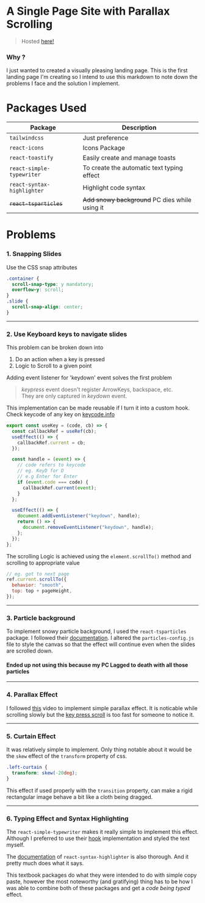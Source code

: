 # A Single Page Site with Parallax Scrolling

> Hosted [here!](https://parallax-rose.vercel.app/)

### Why ?

I just wanted to created a visually pleasing landing page. This is the first landing page I'm creating so I intend to use this markdown to note down the problems I face and the solution I implement.

# Packages Used

| Package                    | Description                                     |
| -------------------------- | ----------------------------------------------- |
| `tailwindcss`              | Just preference                                 |
| `react-icons`              | Icons Package                                   |
| `react-toastify`           | Easily create and manage toasts                 |
| `react-simple-typewriter`  | To create the automatic text typing effect      |
| `react-syntax-highlighter` | Highlight code syntax                           |
| ~~`react-tsparticles`~~    | ~~Add snowy background~~ PC dies while using it |

# Problems

### 1. Snapping Slides

Use the CSS snap attributes

```css
.container {
  scroll-snap-type: y mandatory;
  overflow-y: scroll;
}
.slide {
  scroll-snap-align: center;
}
```

---

### 2. Use Keyboard keys to navigate slides

This problem can be broken down into

1. Do an action when a key is pressed
1. Logic to Scroll to a given point

Adding event listener for 'keydown' event solves the first problem

> _keypress_ event doesn't register ArrowKeys, backspace, etc.  
> They are only captured in _keydown_ event.

This implementation can be made reusable if I turn it into a custom hook.
Check keycode of any key on [keycode.info](https://keycode.info)

```jsx
export const useKey = (code, cb) => {
  const callbackRef = useRef(cb);
  useEffect(() => {
    callbackRef.current = cb;
  });

  const handle = (event) => {
    // code refers to keycode
    // eg. KeyD for D
    // e.g Enter for Enter
    if (event.code === code) {
      callbackRef.current(event);
    }
  };

  useEffect(() => {
    document.addEventListener("keydown", handle);
    return () => {
      document.removeEventListener("keydown", handle);
    };
  });
};
```

The scrolling Logic is achieved using the `element.scrollTo()` method and scrolling to appropriate value

```jsx
// eg. got to next page
ref.current.scrollTo({
  behavior: "smooth",
  top: top + pageHeight,
});
```

---

### 3. Particle background

To implement snowy particle background, I used the `react-tsparticles` package. I followed their
[documentation](https://www.npmjs.com/package/react-tsparticles). I altered the
`particles-config.js` file to style the canvas so that the effect will
continue even when the slides are scrolled down.

#### Ended up not using this because my PC Lagged to death with all those particles

---

### 4. Parallax Effect

I followed [this](https://www.youtube.com/watch?v=Q5y6pwoE3cM) video to implement simple parallax effect. It is noticable while scrolling slowly but the [key press scroll](#2-use-keyboard-keys-to-navigate-slides) is too fast for someone to notice it.

---

### 5. Curtain Effect

It was relatively simple to implement. Only thing notable about it would be the `skew` effect of the `transform` property of css.

```css
.left-curtain {
  transform: skew(-20deg);
}
```

This effect if used properly with the `transition` property, can make a rigid rectangular image behave a bit like a cloth being dragged.

---

### 6. Typing Effect and Syntax Highlighting

The `react-simple-typewriter` makes it really simple to implement this effect. Although I preferred to use their [hook](https://www.npmjs.com/package/react-simple-typewriter) implementation and styled the text myself.

The [documentation](https://www.npmjs.com/package/react-syntax-highlighter) of `react-syntax-highlighter` is also thorough. And it pretty much does what it says.

This textbook packages do what they were intended to do with simple copy paste, however the most noteworthy (and gratifying) thing has to be how I was able to combine both of these packages and get a _code being typed_ effect.
